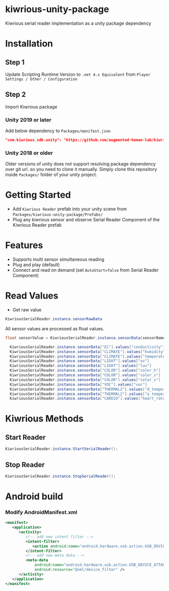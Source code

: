 # kiwrious-unity-package
Kiwrious serial reader implementation as a unity package dependency

# Installation

## Step 1
Update Scripting Runtime Version to `.net 4.x Equivalent` from `Player Settings / Other / Configuration`

## Step 2
Import Kiwrious package

### Unity 2019 or later 
Add below dependency to `Packages/manifest.json`
```json
"com.kiwrious.sdk.unity": "https://github.com/augmented-human-lab/kiwrious-unity-package.git"
```

### Unity 2018 or older
Older versions of unity does not support resolving package dependency over git url. so you need to clone it manually.
Simply clone this repository inside `Packages/` folder of your unity project.


# Getting Started

- Add `Kiwrious Reader` prefab into your unity scene from `Packages/kiwrious-unity-package/Prefabs/` 
- Plug any kiwrious sensor and observe Serial Reader Component of the Kiwrious Reader prefab

# Features
- Supports multi sensor simultaneous reading
- Plug and play (default)
- Connect and read on demand (set `AutoStart=false` from Serial Reader Component)

# Read Values

* Get raw value
```csharp
KiwriousSerialReader.instance.sensorRawData
```

All sensor values are processed as float values.
```csharp
float sensorValue = KiwriousSerialReader.instance.sensorData[sensorName].values[observableName];
```

```csharp
  KiwriousSerialReader.instance.sensorData["EC"].values["conductivity"]
  KiwriousSerialReader.instance.sensorData["CLIMATE"].values["humidity"]
  KiwriousSerialReader.instance.sensorData["CLIMATE"].values["temperature"]
  KiwriousSerialReader.instance.sensorData["LIGHT"].values["uv"]
  KiwriousSerialReader.instance.sensorData["LIGHT"].values["lux"]
  KiwriousSerialReader.instance.sensorData["COLOR"].values["color_h"]
  KiwriousSerialReader.instance.sensorData["COLOR"].values["color_s"]
  KiwriousSerialReader.instance.sensorData["COLOR"].values["color_v"]
  KiwriousSerialReader.instance.sensorData["VOC"].values["voc"]
  KiwriousSerialReader.instance.sensorData["THERMAL2"].values["d_temperature"]
  KiwriousSerialReader.instance.sensorData["THERMAL2"].values["a_temperature"]
  KiwriousSerialReader.instance.sensorData["CARDIO"].values["heart_rate"]
```
# Kiwrious Methods

## Start Reader
```csharp
KiwriousSerialReader.instance.StartSerialReader();
```
## Stop Reader
```csharp
KiwriousSerialReader.instance.StopSerialReader();
```

# Android build

### Modify AndroidManifest.xml
```xml
<manifest>
   <application>
      <activity>
         <!-- add new intent filter -->
         <intent-filter>
            <action android:name="android.hardware.usb.action.USB_DEVICE_ATTACHED" />
         </intent-filter>
         <!-- add new meta data -->
         <meta-data
             android:name="android.hardware.usb.action.USB_DEVICE_ATTACHED"
             android:resource="@xml/device_filter" />
      </activity>
   </application>
</manifest>
```



